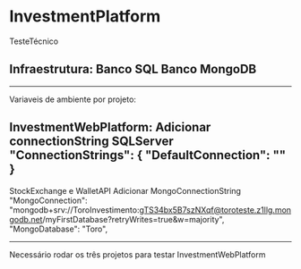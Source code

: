 # InvestmentPlatform
TesteTécnico

Infraestrutura:
Banco SQL
Banco MongoDB
-----------
-----------
Variaveis de ambiente por projeto:

InvestmentWebPlatform:
Adicionar connectionString SQLServer
"ConnectionStrings": {
    "DefaultConnection": ""
  }
--------------------------------------------
StockExchange e WalletAPI
Adicionar MongoConnectionString
  "MongoConnection": "mongodb+srv://ToroInvestimento:gTS34bx5B7szNXqf@toroteste.z1llg.mongodb.net/myFirstDatabase?retryWrites=true&w=majority",
  "MongoDatabase": "Toro",
  
----------------------------------------

Necessário rodar os três projetos para testar InvestmentWebPlatform
